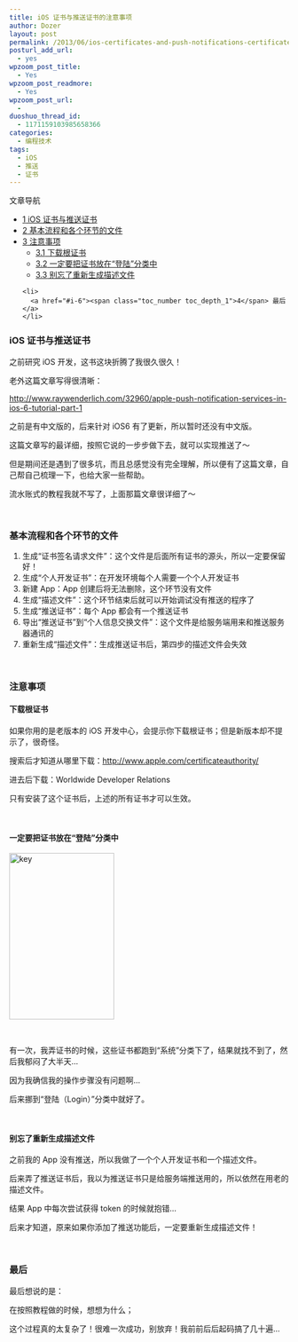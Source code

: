 ```yaml
---
title: iOS 证书与推送证书的注意事项
author: Dozer
layout: post
permalink: /2013/06/ios-certificates-and-push-notifications-certificates/
posturl_add_url:
  - yes
wpzoom_post_title:
  - Yes
wpzoom_post_readmore:
  - Yes
wpzoom_post_url:
  - 
duoshuo_thread_id:
  - 1171159103985658366
categories:
  - 编程技术
tags:
  - iOS
  - 推送
  - 证书
---
```

<div id="toc_container" class="no_bullets">
  <p class="toc_title">
    文章导航
  </p>
  
  <ul class="toc_list">
    <li>
      <a href="#iOS"><span class="toc_number toc_depth_1">1</span> iOS 证书与推送证书</a>
    </li>
    <li>
      <a href="#i"><span class="toc_number toc_depth_1">2</span> 基本流程和各个环节的文件</a>
    </li>
    <li>
      <a href="#i-2"><span class="toc_number toc_depth_1">3</span> 注意事项</a><ul>
        <li>
          <a href="#i-3"><span class="toc_number toc_depth_2">3.1</span> 下载根证书</a>
        </li>
        <li>
          <a href="#i-4"><span class="toc_number toc_depth_2">3.2</span> 一定要把证书放在“登陆”分类中</a>
        </li>
        <li>
          <a href="#i-5"><span class="toc_number toc_depth_2">3.3</span> 别忘了重新生成描述文件</a>
        </li>
      </ul>
    </li>
    
    <li>
      <a href="#i-6"><span class="toc_number toc_depth_1">4</span> 最后</a>
    </li>
  </ul>
</div>

### <span id="iOS">iOS 证书与推送证书</span>

之前研究 iOS 开发，这书这块折腾了我很久很久！

老外这篇文章写得很清晰：

<a href="http://www.raywenderlich.com/32960/apple-push-notification-services-in-ios-6-tutorial-part-1" target="_blank">http://www.raywenderlich.com/32960/apple-push-notification-services-in-ios-6-tutorial-part-1</a>

之前是有中文版的，后来针对 iOS6 有了更新，所以暂时还没有中文版。

这篇文章写的最详细，按照它说的一步步做下去，就可以实现推送了～

但是期间还是遇到了很多坑，而且总感觉没有完全理解，所以便有了这篇文章，自己帮自己梳理一下，也给大家一些帮助。

流水账式的教程我就不写了，上面那篇文章很详细了～

<!--more-->

&nbsp;

### <span id="i">基本流程和各个环节的文件</span>

1.  <span style="line-height: 13px;">生成“证书签名请求文件”：这个文件是后面所有证书的源头，所以一定要保留好！</span>
2.  生成“个人开发证书”：在开发环境每个人需要一个个人开发证书
3.  新建 App：App 创建后将无法删除，这个环节没有文件
4.  生成“描述文件”：这个环节结束后就可以开始调试没有推送的程序了
5.  生成“推送证书”：每个 App 都会有一个推送证书
6.  导出“推送证书”到“个人信息交换文件”：这个文件是给服务端用来和推送服务器通讯的
7.  重新生成“描述文件”：生成推送证书后，第四步的描述文件会失效

&nbsp;

### <span id="i-2">注意事项</span>

#### <span id="i-3">下载根证书</span>

如果你用的是老版本的 iOS 开发中心，会提示你下载根证书；但是新版本却不提示了，很奇怪。

搜索后才知道从哪里下载：<a href="http://www.apple.com/certificateauthority/" target="_blank">http://www.apple.com/certificateauthority/</a>

进去后下载：Worldwide Developer Relations

只有安装了这个证书后，上述的所有证书才可以生效。

&nbsp;

#### <span id="i-4">一定要把证书放在“登陆”分类中</span>

[<img class="alignnone size-medium wp-image-1328" alt="key" src="http://www.dozer.cc/wp-content/uploads/2013/06/key-189x300.png" width="189" height="300" />][1]

&nbsp;

有一次，我弄证书的时候，这些证书都跑到“系统”分类下了，结果就找不到了，然后我郁闷了大半天…

因为我确信我的操作步骤没有问题啊…

后来挪到“登陆（Login）”分类中就好了。

&nbsp;

#### <span id="i-5">别忘了重新生成描述文件</span>

之前我的 App 没有推送，所以我做了一个个人开发证书和一个描述文件。

后来弄了推送证书后，我以为推送证书只是给服务端推送用的，所以依然在用老的描述文件。

结果 App 中每次尝试获得 token 的时候就抱错…

后来才知道，原来如果你添加了推送功能后，一定要重新生成描述文件！

&nbsp;

### <span id="i-6">最后</span>

最后想说的是：

在按照教程做的时候，想想为什么；

这个过程真的太复杂了！很难一次成功，别放弃！我前前后后起码搞了几十遍…

 [1]: http://www.dozer.cc/wp-content/uploads/2013/06/key.png